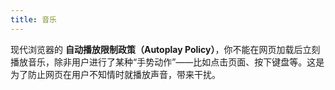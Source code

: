 ```yaml
---
title: 音乐
---
```

现代浏览器的 **自动播放限制政策（Autoplay Policy）**，你不能在网页加载后立刻播放音乐，除非用户进行了某种“手势动作”——比如点击页面、按下键盘等。这是为了防止网页在用户不知情时就播放声音，带来干扰。
